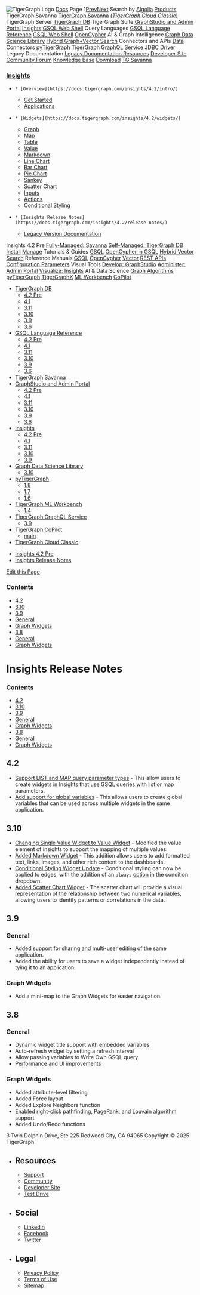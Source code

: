 ![TigerGraph Logo](https://www.tigergraph.com/wp-content/uploads/2020/05/TG_LOGO.svg) [Docs](https://docs.tigergraph.com/home)
Page 1[Prev](https://docs.tigergraph.com/insights/4.2/release-notes/)[Next](https://docs.tigergraph.com/insights/4.2/release-notes/)
Search by [Algolia](https://www.algolia.com/docsearch)
[Products](https://docs.tigergraph.com/insights/4.2/release-notes/)
TigerGraph Savanna
[TigerGraph Savanna](https://docs.tigergraph.com/savanna/main/overview/) [(_TigerGraph Cloud Classic_)](https://docs.tigergraph.com/cloud/main/start/overview)
TigerGraph Server
[TigerGraph DB](https://docs.tigergraph.com/tigergraph-server/4.2/intro/)
TigerGraph Suite
[GraphStudio and Admin Portal](https://docs.tigergraph.com/gui/4.2/intro/) [Insights](https://docs.tigergraph.com/insights/4.2/intro/) [GSQL Web Shell](https://docs.tigergraph.com/tigergraph-server/current/gsql-shell/web)
Query Languages
[GSQL Language Reference](https://docs.tigergraph.com/gsql-ref/4.2/intro/) [GSQL Web Shell](https://docs.tigergraph.com/tigergraph-server/current/gsql-shell/web) [OpenCypher](https://docs.tigergraph.com/gsql-ref/current/opencypher-in-gsql)
AI & Graph Intelligence
[Graph Data Science Library](https://docs.tigergraph.com/graph-ml/3.10/intro/) [Hybrid Graph+Vector Search](https://docs.tigergraph.com/gsql-ref/current/vector/)
Connectors and APIs
[Data Connectors](https://docs.tigergraph.com/tigergraph-server/current/data-loading) [pyTigerGraph](https://docs.tigergraph.com/pytigergraph/1.8/intro/) [TigerGraph GraphQL Service](https://docs.tigergraph.com/graphql/3.9/) [JDBC Driver](https://github.com/tigergraph/ecosys/tree/master/tools/etl/tg-jdbc-driver)
Legacy Documentation
[ Legacy Documentation ](https://docs-legacy.tigergraph.com)
[Resources](https://docs.tigergraph.com/insights/4.2/release-notes/)
[Developer Site](https://dev.tigergraph.com/) [Community Forum](https://community.tigergraph.com/) [Knowledge Base](https://tigergraph.freshdesk.com/support/solutions)
[Download](https://dl.tigergraph.com)
[ TG Savanna](https://savanna.tgcloud.io)
### [Insights](https://docs.tigergraph.com/insights/4.2/intro/)
  *     * [Overview](https://docs.tigergraph.com/insights/4.2/intro/)
    * [Get Started](https://docs.tigergraph.com/insights/4.2/intro/get-started)
    * [Applications](https://docs.tigergraph.com/insights/4.2/intro/applications)
  *     * [Widgets](https://docs.tigergraph.com/insights/4.2/widgets/)
      * [Graph](https://docs.tigergraph.com/insights/4.2/widgets/graph-widget)
      * [Map](https://docs.tigergraph.com/insights/4.2/widgets/map-widget)
      * [Table](https://docs.tigergraph.com/insights/4.2/widgets/table-widget)
      * [Value](https://docs.tigergraph.com/insights/4.2/widgets/single-value)
      * [Markdown](https://docs.tigergraph.com/insights/4.2/widgets/markdown-widget)
      * [Line Chart](https://docs.tigergraph.com/insights/4.2/widgets/line-chart)
      * [Bar Chart](https://docs.tigergraph.com/insights/4.2/widgets/bar-chart)
      * [Pie Chart](https://docs.tigergraph.com/insights/4.2/widgets/pie-chart)
      * [Sankey](https://docs.tigergraph.com/insights/4.2/widgets/sankey)
      * [Scatter Chart](https://docs.tigergraph.com/insights/4.2/widgets/scatter-plot-widget)
      * [Inputs](https://docs.tigergraph.com/insights/4.2/widgets/inputs)
    * [Actions](https://docs.tigergraph.com/insights/4.2/widgets/actions)
    * [Conditional Styling](https://docs.tigergraph.com/insights/4.2/widgets/conditional-styling)
  *     * [Insights Release Notes](https://docs.tigergraph.com/insights/4.2/release-notes/)
    * [Legacy Version Documentation](https://docs.tigergraph.com/insights/4.2/release-notes/legacy-tg-versions)


Insights 4.2 Pre
[Fully-Managed: Savanna](https://docs.tigergraph.com/savanna/main/overview/)
[Self-Managed: TigerGraph DB](https://docs.tigergraph.com/tigergraph-server/4.2/intro/)
[Install](https://docs.tigergraph.com/tigergraph-server/current/getting-started/) [Manage](https://docs.tigergraph.com/tigergraph-server/current/system-management/)
Tutorials & Guides
[GSQL](https://github.com/tigergraph/ecosys/blob/master/tutorials/GSQL.md) [OpenCypher in GSQL](https://github.com/tigergraph/ecosys/blob/master/tutorials/Cypher.md) [Hybrid Vector Search](https://github.com/tigergraph/ecosys/blob/master/tutorials/VectorSearch.md)
Reference Manuals
[GSQL](https://docs.tigergraph.com/gsql-ref/4.2/intro/) [OpenCypher](https://docs.tigergraph.com/gsql-ref/current/opencypher-in-gsql/) [Vector](https://docs.tigergraph.com/gsql-ref/current/vector/) [REST APIs](https://docs.tigergraph.com/tigergraph-server/current/api/) [Configuration Parameters](https://docs.tigergraph.com/tigergraph-server/current/reference/configuration-parameters)
Visual Tools
[Develop: GraphStudio](https://docs.tigergraph.com/gui/4.2/intro/) [Administer: Admin Portal](https://docs.tigergraph.com/gui/4.2/intro/) [Visualize: Insights](https://docs.tigergraph.com/insights/4.2/intro/)
AI & Data Science
[Graph Algorithms](https://docs.tigergraph.com/graph-ml/3.10/intro/) [pyTigerGraph](https://docs.tigergraph.com/pytigergraph/1.8/intro/) [TigerGraphX](https://github.com/tigergraph/ecosys/blob/master/tutorials/TigerGraphX.md) [ML Workbench](https://docs.tigergraph.com/ml-workbench/1.4/intro/) [CoPilot](https://docs.tigergraph.com/tg-copilot/intro/)
  * [TigerGraph DB](https://docs.tigergraph.com/tigergraph-server/4.2/intro/)
    * [4.2 Pre](https://docs.tigergraph.com/tigergraph-server/4.2/intro/)
    * [4.1](https://docs.tigergraph.com/tigergraph-server/4.1/intro/)
    * [3.11](https://docs.tigergraph.com/tigergraph-server/3.11/intro/)
    * [3.10](https://docs.tigergraph.com/tigergraph-server/3.10/intro/)
    * [3.9](https://docs.tigergraph.com/tigergraph-server/3.9/intro/)
    * [3.6](https://docs.tigergraph.com/tigergraph-server/3.6/intro/)
  * [GSQL Language Reference](https://docs.tigergraph.com/gsql-ref/4.2/intro/)
    * [4.2 Pre](https://docs.tigergraph.com/gsql-ref/4.2/intro/)
    * [4.1](https://docs.tigergraph.com/gsql-ref/4.1/intro/)
    * [3.11](https://docs.tigergraph.com/gsql-ref/3.11/intro/)
    * [3.10](https://docs.tigergraph.com/gsql-ref/3.10/intro/)
    * [3.9](https://docs.tigergraph.com/gsql-ref/3.9/intro/)
    * [3.6](https://docs.tigergraph.com/gsql-ref/3.6/intro/intro)
  * [TigerGraph Savanna](https://docs.tigergraph.com/savanna/main/overview/)
  * [GraphStudio and Admin Portal](https://docs.tigergraph.com/gui/4.2/intro/)
    * [4.2 Pre](https://docs.tigergraph.com/gui/4.2/intro/)
    * [4.1](https://docs.tigergraph.com/gui/4.1/intro/)
    * [3.11](https://docs.tigergraph.com/gui/3.11/intro/)
    * [3.10](https://docs.tigergraph.com/gui/3.10/intro/)
    * [3.9](https://docs.tigergraph.com/gui/3.9/intro/)
    * [3.6](https://docs.tigergraph.com/gui/3.6/graphstudio/overview)
  * [Insights](https://docs.tigergraph.com/insights/4.2/intro/)
    * [4.2 Pre](https://docs.tigergraph.com/insights/4.2/intro/)
    * [4.1](https://docs.tigergraph.com/insights/4.1/intro/)
    * [3.11](https://docs.tigergraph.com/insights/3.11/intro/)
    * [3.10](https://docs.tigergraph.com/insights/3.10/intro/)
    * [3.9](https://docs.tigergraph.com/insights/3.9/intro/)
  * [Graph Data Science Library](https://docs.tigergraph.com/graph-ml/3.10/intro/)
    * [3.10](https://docs.tigergraph.com/graph-ml/3.10/intro/)
  * [pyTigerGraph](https://docs.tigergraph.com/pytigergraph/1.8/intro/)
    * [1.8](https://docs.tigergraph.com/pytigergraph/1.8/intro/)
    * [1.7](https://docs.tigergraph.com/pytigergraph/1.7/intro/)
    * [1.6](https://docs.tigergraph.com/pytigergraph/1.6/intro/)
  * [TigerGraph ML Workbench](https://docs.tigergraph.com/ml-workbench/1.4/intro/)
    * [1.4](https://docs.tigergraph.com/ml-workbench/1.4/intro/)
  * [TigerGraph GraphQL Service](https://docs.tigergraph.com/graphql/3.9/)
    * [3.9](https://docs.tigergraph.com/graphql/3.9/)
  * [TigerGraph CoPilot](https://docs.tigergraph.com/tg-copilot/intro/)
    * [main](https://docs.tigergraph.com/tg-copilot/intro/)
  * [TigerGraph Cloud Classic](https://docs.tigergraph.com/cloud/main/start/overview)


[](https://docs.tigergraph.com/home/)
  * [Insights 4.2 Pre](https://docs.tigergraph.com/insights/4.2/intro/)
  * [Insights Release Notes](https://docs.tigergraph.com/insights/4.2/release-notes/)


[Edit this Page](https://github.com/tigergraph/insights-docs/edit/4.2/modules/release-notes/pages/index.adoc)
### Contents
  * [4.2](https://docs.tigergraph.com/insights/4.2/release-notes/#_4_2)
  * [3.10](https://docs.tigergraph.com/insights/4.2/release-notes/#_3_10)
  * [3.9](https://docs.tigergraph.com/insights/4.2/release-notes/#_3_9)
  * [General](https://docs.tigergraph.com/insights/4.2/release-notes/#_general)
  * [Graph Widgets](https://docs.tigergraph.com/insights/4.2/release-notes/#_graph_widgets)
  * [3.8](https://docs.tigergraph.com/insights/4.2/release-notes/#_3_8)
  * [General](https://docs.tigergraph.com/insights/4.2/release-notes/#_general_2)
  * [Graph Widgets](https://docs.tigergraph.com/insights/4.2/release-notes/#_graph_widgets_2)


# Insights Release Notes
### Contents
  * [4.2](https://docs.tigergraph.com/insights/4.2/release-notes/#_4_2)
  * [3.10](https://docs.tigergraph.com/insights/4.2/release-notes/#_3_10)
  * [3.9](https://docs.tigergraph.com/insights/4.2/release-notes/#_3_9)
  * [General](https://docs.tigergraph.com/insights/4.2/release-notes/#_general)
  * [Graph Widgets](https://docs.tigergraph.com/insights/4.2/release-notes/#_graph_widgets)
  * [3.8](https://docs.tigergraph.com/insights/4.2/release-notes/#_3_8)
  * [General](https://docs.tigergraph.com/insights/4.2/release-notes/#_general_2)
  * [Graph Widgets](https://docs.tigergraph.com/insights/4.2/release-notes/#_graph_widgets_2)


## [](https://docs.tigergraph.com/insights/4.2/release-notes/#_4_2)4.2
  * [Support LIST and MAP query parameter types](https://docs.tigergraph.com/insights/4.2/widgets/list-and-map) - This allow users to create widgets in Insights that use GSQL queries with list or map parameters.
  * [Add support for global variables](https://docs.tigergraph.com/insights/4.2/widgets/global-variables) - This allows users to create global variables that can be used across multiple widgets in the same application.


## [](https://docs.tigergraph.com/insights/4.2/release-notes/#_3_10)3.10
  * [Changing Single Value Widget to Value Widget](https://docs.tigergraph.com/insights/4.2/widgets/single-value) - Modified the value element of insights to support the mapping of multiple values.
  * [Added Markdown Widget](https://docs.tigergraph.com/insights/4.2/widgets/markdown-widget) - This addition allows users to add formatted text, links, images, and other rich content to the dashboards.
  * [Conditional Styling Widget Update](https://docs.tigergraph.com/insights/4.2/widgets/conditional-styling) - Conditional styling can now be applied to edges, with the addition of an `always` [option](https://docs.tigergraph.com/insights/4.2/widgets/conditional-styling#_always_option) in the condition dropdown.
  * [Added Scatter Chart Widget](https://docs.tigergraph.com/insights/4.2/widgets/scatter-plot-widget) - The scatter chart will provide a visual representation of the relationship between two numerical variables, allowing users to identify patterns or correlations in the data.


## [](https://docs.tigergraph.com/insights/4.2/release-notes/#_3_9)3.9
### [](https://docs.tigergraph.com/insights/4.2/release-notes/#_general)General
  * Added support for sharing and multi-user editing of the same application.
  * Added the ability for users to save a widget independently instead of tying it to an application.


### [](https://docs.tigergraph.com/insights/4.2/release-notes/#_graph_widgets)Graph Widgets
  * Add a mini-map to the Graph Widgets for easier navigation.


## [](https://docs.tigergraph.com/insights/4.2/release-notes/#_3_8)3.8
### [](https://docs.tigergraph.com/insights/4.2/release-notes/#_general_2)General
  * Dynamic widget title support with embedded variables
  * Auto-refresh widget by setting a refresh interval
  * Allow passing variables to Write Own GSQL query
  * Performance and UI improvements


### [](https://docs.tigergraph.com/insights/4.2/release-notes/#_graph_widgets_2)Graph Widgets
  * Added attribute-level filtering
  * Added Force layout
  * Added Explore Neighbors function
  * Enabled right-click pathfinding, PageRank, and Louvain algorithm support
  * Added Undo/Redo functions


3 Twin Dolphin Drive, Ste 225 Redwood City, CA 94065 
Copyright © 2025 TigerGraph
  * ## Resources
    * [Support](https://www.tigergraph.com/support/)
    * [Community](https://community.tigergraph.com/)
    * [Developer Site](https://dev.tigergraph.com/)
    * [Test Drive](https://testdrive.tigergraph.com/)
  * ## Social
    * [Linkedin](https://www.linkedin.com/company/tigergraph/)
    * [Facebook](https://www.facebook.com/TigerGraphDB/)
    * [Twitter](https://twitter.com/tigergraphdb)
  * ## Legal
    * [Privacy Policy](https://www.tigergraph.com/privacy-policy/)
    * [Terms of Use](https://www.tigergraph.com/terms/)
    * [Sitemap](https://docs.tigergraph.com/sitemap.xml)


